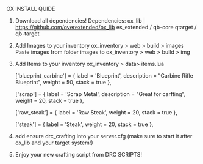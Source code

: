 OX INSTALL QUIDE

1. Download all dependencies!
    Dependencies:
    ox_lib | https://github.com/overextended/ox_lib
    es_extended / qb-core
    qtarget / qb-target

2. Add Images to your inventory
	ox_inventory > web > build > images
	Paste images from folder images to ox_inventory > web > build > img

3. Add Items to your inventory
	ox_inventory > data> items.lua

	['blueprint_carbine'] = {
		label = 'Blueprint',
		description = "Carbine Rifle Blueprint",
		weight = 50,
		stack = true
	},

	['scrap'] = {
		label = 'Scrap Metal',
		description = "Great for carfting",
		weight = 20,
		stack = true
	},

	['raw_steak'] = {
		label = 'Raw Steak',
		weight = 20,
		stack = true
	},

	['steak'] = {
		label = 'Steak',
		weight = 20,
		stack = true
	},


4. add ensure drc_crafting into your server.cfg (make sure to start it after ox_lib and your target system!)

5. Enjoy your new crafting script from DRC SCRIPTS!